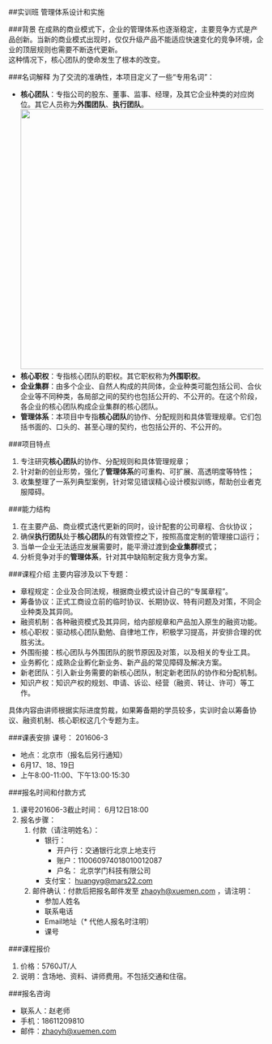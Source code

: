 ##实训班
管理体系设计和实施

###背景
在成熟的商业模式下，企业的管理体系也逐渐稳定，主要竞争方式是产品创新。当新的商业模式出现时，仅仅升级产品不能适应快速变化的竞争环境，企业的顶层规则也需要不断迭代更新。  
这种情况下，核心团队的使命发生了根本的改变。  

###名词解释
为了交流的准确性，本项目定义了一些“专用名词”：

* **核心团队**：专指公司的股东、董事、监事、经理，及其它企业种类的对应岗位。其它人员称为**外围团队**、**执行团队**。
<img src="img/kernel.png" width=512></img>
* **核心职权**：专指核心团队的职权。其它职权称为**外围职权**。
* **企业集群**：由多个企业、自然人构成的共同体，企业种类可能包括公司、合伙企业等不同种类，各局部之间的契约也包括公开的、不公开的。在这个阶段，各企业的核心团队构成企业集群的核心团队。
* **管理体系**：本项目中专指**核心团队**的协作、分配规则和具体管理规章。它们包括书面的、口头的、甚至心理的契约，也包括公开的、不公开的。

###项目特点
1. 专注研究**核心团队**的协作、分配规则和具体管理规章；
2. 针对新的创业形势，强化了**管理体系**的可重构、可扩展、高透明度等特性；
3. 收集整理了一系列典型案例，针对常见错误精心设计模拟训练，帮助创业者克服障碍。

###能力结构
1. 在主要产品、商业模式迭代更新的同时，设计配套的公司章程、合伙协议；
2. 确保**执行团队**处于**核心团队**的有效管控之下，按照高度定制的管理接口运行；
3. 当单一企业无法适应发展需要时，能平滑过渡到**企业集群**模式；
4. 分析竞争对手的**管理体系**，针对其中缺陷制定我方竞争方案。

###课程介绍 
主要内容涉及以下专题：

* 章程规定：企业及合同法规，根据商业模式设计自己的“专属章程”。
* 筹备协议：正式工商设立前的临时协议、长期协议、特有问题及对策，不同企业种类及其异同。
* 融资机制：各种融资模式及其异同，给内部规章和产品加入原生的融资功能。
* 核心职权：驱动核心团队勤勉、自律地工作，积极学习提高，并安排合理的优胜劣汰。
* 外围衔接：核心团队与外围团队的脱节原因及对策，以及相关的专业工具。
* 业务孵化：成熟企业孵化新业务、新产品的常见障碍及解决方案。
* 新老团队：引入新业务需要的新核心团队，制定新老团队的协作和分配机制。
* 知识产权：知识产权的规划、申请、诉讼、经营（融资、转让、许可）等工作。

具体内容由讲师根据实际进度剪裁，如果筹备期的学员较多，实训时会以筹备协议、融资机制、核心职权这几个专题为主。
          
###课表安排
课号： 201606-3

* 地点：北京市（报名后另行通知）
* 6月17、18、19日 
* 上午8:00-11:00、下午13:00·15:30

###报名时间和付款方式 
1. 课号201606-3截止时间： 6月12日18:00
2. 报名步骤：
	1. 付款（请注明姓名）： 
		* 银行：
			* 开户行：交通银行北京上地支行  
			* 账户：110060974018010012087  
			* 户名： 北京学门科技有限公司  
		* 支付宝： huangyg@mars22.com 
	2. 邮件确认：付款后把报名邮件发至 zhaoyh@xuemen.com ，请注明：  
		* 参加人姓名
		* 联系电话
		* Email地址（* 代他人报名时注明）
		* 课号

###课程报价 
1. 价格：5760JT/人
2. 说明：含场地、资料、讲师费用。不包括交通和住宿。

###报名咨询
* 联系人：赵老师
* 手机：18611209810
* 邮件：zhaoyh@xuemen.com